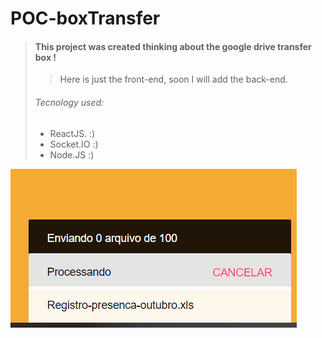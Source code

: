 # POC-boxTransfer

> #### This project was created thinking about the google drive transfer box !
>
> > Here is just the front-end, soon I will add the back-end.
>
> ###### Tecnology used:
> - ReactJS. :)
> - Socket.IO :)
> - Node.JS :) 

![](gifBoxTransfer.gif)
